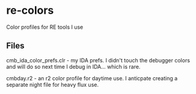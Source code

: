 # re-colors
Color profiles for RE tools I use

## Files
cmb_ida_color_prefs.clr - my IDA prefs. I didn't touch the
debugger colors and will do so next time I debug in IDA...
which is rare.

cmbday.r2 - an r2 color profile for daytime use. I anticpate
creating a separate night file for heavy flux use.
